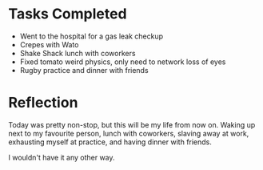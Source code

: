 # Tasks Completed
* Went to the hospital for a gas leak checkup
* Crepes with Wato
* Shake Shack lunch with coworkers
* Fixed tomato weird physics, only need to network loss of eyes
* Rugby practice and dinner with friends

# Reflection
Today was pretty non-stop, but this will be my life from now on. Waking up next to my favourite person, lunch with coworkers, slaving away at work, exhausting myself at practice, and having dinner with friends.

I wouldn't have it any other way.